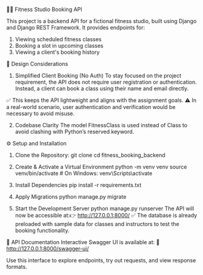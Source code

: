 🏋️‍♀️ Fitness Studio Booking API

This project is a backend API for a fictional fitness studio, built using Django and Django REST Framework.
It provides endpoints for:

1. Viewing scheduled fitness classes
2. Booking a slot in upcoming classes
3. Viewing a client's booking history

🧠 Design Considerations
1. Simplified Client Booking (No Auth)
  To stay focused on the project requirement, the API does not require user registration or authentication.
  Instead, a client can book a class using their name and email directly.

  ✅ This keeps the API lightweight and aligns with the assignment goals.
  ⚠️ In a real-world scenario, user authentication and verification would be necessary to avoid misuse.

2. Codebase Clarity
  The model FitnessClass is used instead of Class to avoid clashing with Python’s reserved keyword.
  

⚙️ Setup and Installation
  1. Clone the Repository:
    git clone <your-github-repo-url>
    cd fitness_booking_backend

  2. Create & Activate a Virtual Environment
      python -m venv venv
      source venv/bin/activate        # On Windows: venv\Scripts\activate
  
  4. Install Dependencies
      pip install -r requirements.txt
  
  5. Apply Migrations
      python manage.py migrate
     
  7. Start the Development Server
      python manage.py runserver
      The API will now be accessible at:👉 http://127.0.0.1:8000/
      ✅ The database is already preloaded with sample data for classes and instructors to test the booking functionality.

📄 API Documentation
  Interactive Swagger UI is available at:
  🔗 http://127.0.0.1:8000/swagger-ui/

Use this interface to explore endpoints, try out requests, and view response formats.
